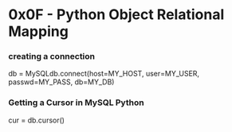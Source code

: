 # 0x0F - Python Object Relational Mapping

### creating a connection
db = MySQLdb.connect(host=MY_HOST, user=MY_USER, passwd=MY_PASS, db=MY_DB)

### Getting a Cursor in MySQL Python
 cur = db.cursor()